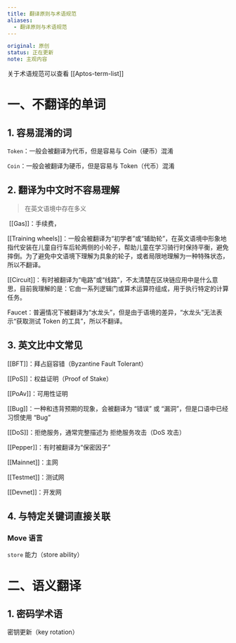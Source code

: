 ```yaml
---
title: 翻译原则与术语规范
aliases:
  - 翻译原则与术语规范
---
```

```yaml
original: 原创
status: 正在更新
note: 主观内容
```

关于术语规范可以查看 [[Aptos-term-list]]

# 一、不翻译的单词

## 1. 容易混淆的词

`Token`：一般会被翻译为代币，但是容易与 Coin（硬币）混淆

`Coin`：一般会被翻译为硬币，但是容易与 Token（代币）混淆

## 2. 翻译为中文时不容易理解

> 在英文语境中存在多义

 [[Gas]]：手续费，

[[Training wheels]]：一般会被翻译为“初学者”或“辅助轮”，在英文语境中形象地指代安装在儿童自行车后轮两侧的小轮子，帮助儿童在学习骑行时保持平衡，避免摔倒。为了避免中文语境下理解为具象的轮子，或者局限地理解为一种特殊状态，所以不翻译。

[[Circuit]]：有时被翻译为“电路”或“线路”，不太清楚在区块链应用中是什么意思，目前我理解的是：它由一系列逻辑门或算术运算符组成，用于执行特定的计算任务。

Faucet：普遍情况下被翻译为“水龙头”，但是由于语境的差异，“水龙头”无法表示“获取测试 Token 的工具”，所以不翻译。

## 3. 英文比中文常见

[[BFT]]：拜占庭容错（Byzantine Fault Tolerant）

[[PoS]]：权益证明（Proof of Stake）

[[PoAv]]：可用性证明

[[Bug]]：一种和违背预期的现象，会被翻译为 “错误” 或 “漏洞”，但是口语中已经习惯使用 “Bug”

[[DoS]]：拒绝服务，通常完整描述为 拒绝服务攻击（DoS 攻击）

[[Pepper]]：有时被翻译为“保密因子”

[[Mainnet]]：主网

[[Testmet]]：测试网

[[Devnet]]：开发网

## 4. 与特定关键词直接关联

### Move 语言

`store` 能力（store ability）

# 二、语义翻译

## 1. 密码学术语

密钥更新（key rotation）

